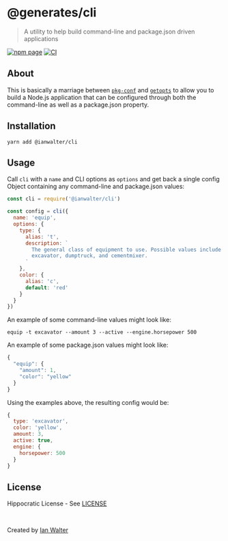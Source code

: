 # @generates/cli
> A utility to help build command-line and package.json driven applications

[![npm page][npmImage]][npmUrl]
[![CI][ciImage]][ciUrl]

## About

This is basically a marriage between [`pkg-conf`][pkgConfUrl] and
[`getopts`][getoptsUrl] to allow you to build a Node.js application that can be
configured through both the command-line as well as a package.json property.

## Installation

```console
yarn add @ianwalter/cli
```

## Usage

Call `cli` with a `name` and CLI options as `options` and get back a single
config Object containing any command-line and package.json values:

```js
const cli = require('@ianwalter/cli')

const config = cli({
  name: 'equip',
  options: {
    type: {
      alias: 't',
      description: `
        The general class of equipment to use. Possible values include
        excavator, dumptruck, and cementmixer.
      `
    },
    color: {
      alias: 'c',
      default: 'red'
    }
  }
})
```

An example of some command-line values might look like:

```console
equip -t excavator --amount 3 --active --engine.horsepower 500
```

An example of some package.json values might look like:

```js
{
  "equip": {
    "amount": 1,
    "color": "yellow"
  }
}
```

Using the examples above, the resulting config would be:

```js
{
  type: 'excavator',
  color: 'yellow',
  amount: 3,
  active: true,
  engine: {
    horsepower: 500
  }
}
```

## License

Hippocratic License - See [LICENSE][licenseUrl]

&nbsp;

Created by [Ian Walter](https://ianwalter.dev)

[npmImage]: https://img.shields.io/npm/v/@ianwalter/cli.svg
[npmUrl]: https://www.npmjs.com/package/@ianwalter/cli
[ciImage]: https://github.com/ianwalter/cli/workflows/CI/badge.svg
[ciUrl]: https://github.com/ianwalter/cli/actions
[pkgConfUrl]: https://github.com/sindresorhus/pkg-conf
[getoptsUrl]: https://github.com/jorgebucaran/getopts
[licenseUrl]: https://github.com/ianwalter/cli/blob/master/LICENSE
